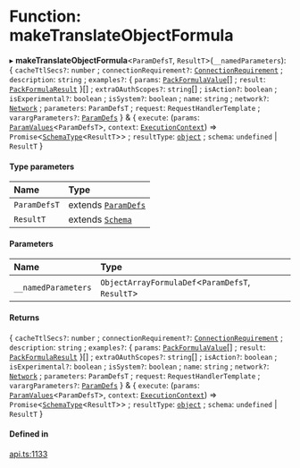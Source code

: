 # Function: makeTranslateObjectFormula

▸ **makeTranslateObjectFormula**<`ParamDefsT`, `ResultT`\>(`__namedParameters`): { `cacheTtlSecs?`: `number` ; `connectionRequirement?`: [`ConnectionRequirement`](../enums/ConnectionRequirement.md) ; `description`: `string` ; `examples?`: { `params`: [`PackFormulaValue`](../types/PackFormulaValue.md)[] ; `result`: [`PackFormulaResult`](../types/PackFormulaResult.md)  }[] ; `extraOAuthScopes?`: `string`[] ; `isAction?`: `boolean` ; `isExperimental?`: `boolean` ; `isSystem?`: `boolean` ; `name`: `string` ; `network?`: [`Network`](../interfaces/Network.md) ; `parameters`: `ParamDefsT` ; `request`: `RequestHandlerTemplate` ; `varargParameters?`: [`ParamDefs`](../types/ParamDefs.md)  } & { `execute`: (`params`: [`ParamValues`](../types/ParamValues.md)<`ParamDefsT`\>, `context`: [`ExecutionContext`](../interfaces/ExecutionContext.md)) => `Promise`<[`SchemaType`](../types/SchemaType.md)<`ResultT`\>\> ; `resultType`: [`object`](../enums/Type.md#object) ; `schema`: `undefined` \| `ResultT`  }

#### Type parameters

| Name | Type |
| :------ | :------ |
| `ParamDefsT` | extends [`ParamDefs`](../types/ParamDefs.md) |
| `ResultT` | extends [`Schema`](../types/Schema.md) |

#### Parameters

| Name | Type |
| :------ | :------ |
| `__namedParameters` | `ObjectArrayFormulaDef`<`ParamDefsT`, `ResultT`\> |

#### Returns

{ `cacheTtlSecs?`: `number` ; `connectionRequirement?`: [`ConnectionRequirement`](../enums/ConnectionRequirement.md) ; `description`: `string` ; `examples?`: { `params`: [`PackFormulaValue`](../types/PackFormulaValue.md)[] ; `result`: [`PackFormulaResult`](../types/PackFormulaResult.md)  }[] ; `extraOAuthScopes?`: `string`[] ; `isAction?`: `boolean` ; `isExperimental?`: `boolean` ; `isSystem?`: `boolean` ; `name`: `string` ; `network?`: [`Network`](../interfaces/Network.md) ; `parameters`: `ParamDefsT` ; `request`: `RequestHandlerTemplate` ; `varargParameters?`: [`ParamDefs`](../types/ParamDefs.md)  } & { `execute`: (`params`: [`ParamValues`](../types/ParamValues.md)<`ParamDefsT`\>, `context`: [`ExecutionContext`](../interfaces/ExecutionContext.md)) => `Promise`<[`SchemaType`](../types/SchemaType.md)<`ResultT`\>\> ; `resultType`: [`object`](../enums/Type.md#object) ; `schema`: `undefined` \| `ResultT`  }

#### Defined in

[api.ts:1133](https://github.com/coda/packs-sdk/blob/main/api.ts#L1133)
